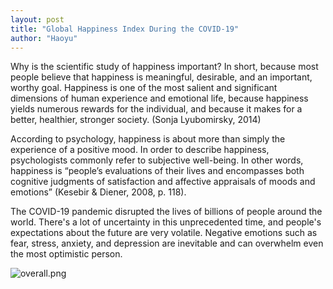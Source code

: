 ```yaml
---
layout: post
title: "Global Happiness Index During the COVID-19"
author: "Haoyu"
---
```


Why is the scientific study of happiness important? In short, because most people believe that happiness is meaningful, desirable, and an important, worthy goal. Happiness is one of the most salient and significant dimensions of human experience and emotional life, because happiness yields numerous rewards for the individual, and because it makes for a better, healthier, stronger society. (Sonja Lyubomirsky, 2014)

According to psychology, happiness is about more than simply the experience of a positive mood. In order to describe happiness, psychologists commonly refer to subjective well-being. In other words, happiness is “people’s evaluations of their lives and encompasses both cognitive judgments of satisfaction and affective appraisals of moods and emotions” (Kesebir & Diener, 2008, p. 118).

The COVID-19 pandemic disrupted the lives of billions of people around the world. There's a lot of uncertainty in this unprecedented time, and people's expectations about the future are very volatile. Negative emotions such as fear, stress, anxiety, and depression are inevitable and can overwhelm even the most optimistic person. 

![overall.png](https://raw.githubusercontent.com/yohaoyu/image_repo/main/2022/08/18-18-19-43-overall.png)